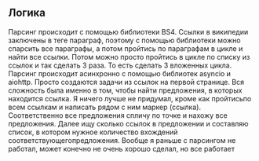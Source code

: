 ## Логика
Парсинг происходит с помощью библиотеки BS4. Ссылки в википедии заключены в теге параграф, поэтому с помощью библиотеки можно спарсить все параграфы, а потом пройтись
по параграфам в цикле и найти все ссылки. Потом можно просто пройтись в цикле по списку из ссылок и так сделать 3 раза. То есть сделать 3 вложенных цикла. Парсинг происходит асинхронно с помощью библиотек asyncio и aiohttp. Просто создаются задачи из ссылок на первой странице. Вся сложность была именно в том, чтобы найти предложения, в которых находится ссылка. Я ничего лучше не придумал, кроме как пройтисьпо всем ссылкам и написать рядом с ним маркер (ссылка). Соответственно все предложения спличу по точке и нахожу все предложения. Далее ищу сколько ссылок в предложении и составляю список, в котором нужное количество вхождений соответствующегопредложения. Вообще я раньше с парсингом не работал, может конечно не очень хорошо сделал, но все работает
